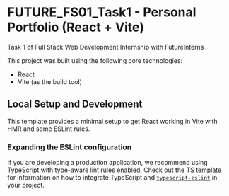 # FUTURE_FS01_Task1 - Personal Portfolio (React + Vite)
Task 1 of Full Stack Web Development Internship with FutureInterns

This project was built using the following core technologies:
- React
- Vite (as the build tool)

## Local Setup and Development

This template provides a minimal setup to get React working in Vite with HMR and some ESLint rules.

### Expanding the ESLint configuration

If you are developing a production application, we recommend using TypeScript with type-aware lint rules enabled. Check out the [TS template](https://github.com/vitejs/vite/tree/main/packages/create-vite/template-react-ts) for information on how to integrate TypeScript and [`typescript-eslint`](https://typescript-eslint.io) in your project.